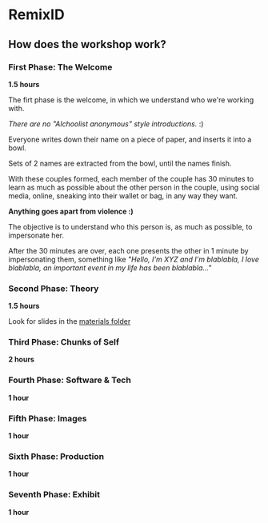# RemixID
## How does the workshop work?

### First Phase: The Welcome
__1.5 hours__

The firt phase is the welcome, in which we understand who we're working with.

_There are no "Alchoolist anonymous" style introductions._ :)

Everyone writes down their name on a piece of paper, and inserts it into a bowl.

Sets of 2 names are extracted from the bowl, until the names finish.

With these couples formed, each member of the couple has 30 minutes to learn as much as possible about the other person in the couple, using social media, online, sneaking into their wallet or bag, in any way they want. 

__Anything goes apart from violence :)__

The objective is to understand who this person is, as much as possible, to impersonate her.

After the 30 minutes are over, each one presents the other in 1 minute by impersonating them, something like _"Hello, I'm XYZ and I'm blablabla, I love blablabla, an important event in my life has been blablabla..."_

### Second Phase: Theory
__1.5 hours__

Look for slides in the [materials folder](https://github.com/xdxdVSxdxd/LaCuraBook/tree/master/EN/RemixID/materials)

### Third Phase: Chunks of Self
__2 hours__



### Fourth Phase: Software & Tech
__1 hour__

### Fifth Phase: Images
__1 hour__

### Sixth Phase: Production
__1 hour__

### Seventh Phase: Exhibit
__1 hour__



